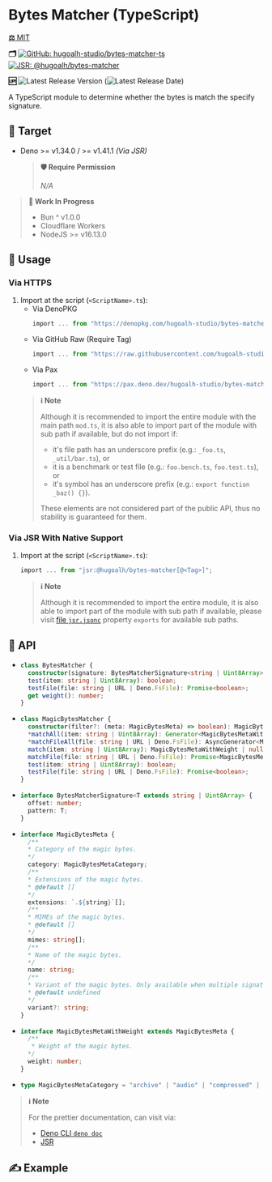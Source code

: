 # Bytes Matcher (TypeScript)

[**⚖️** MIT](./LICENSE.md)

**🗂️**
[![GitHub: hugoalh-studio/bytes-matcher-ts](https://img.shields.io/badge/hugoalh--studio/bytes--matcher--ts-181717?logo=github&logoColor=ffffff&style=flat "GitHub: hugoalh-studio/bytes-matcher-ts")](https://github.com/hugoalh-studio/bytes-matcher-ts)
[![JSR: @hugoalh/bytes-matcher](https://img.shields.io/badge/JSR-@hugoalh/bytes--matcher-F7DF1E?labelColor=F7DF1E&logoColor=000000&style=flat "JSR: @hugoalh/bytes-matcher")](https://jsr.io/@hugoalh/bytes-matcher)

**🆙** ![Latest Release Version](https://img.shields.io/github/release/hugoalh-studio/bytes-matcher-ts?sort=semver&color=2187C0&label=&style=flat "Latest Release Version") (![Latest Release Date](https://img.shields.io/github/release-date/hugoalh-studio/bytes-matcher-ts?color=2187C0&label=&style=flat "Latest Release Date"))

A TypeScript module to determine whether the bytes is match the specify signature.

## 🎯 Target

- Deno >= v1.34.0 / >= v1.41.1 *(Via JSR)*
  > **🛡️ Require Permission**
  >
  > *N/A*

> **🚧 Work In Progress**
>
> - Bun ^ v1.0.0
> - Cloudflare Workers
> - NodeJS >= v16.13.0

## 🔰 Usage

### Via HTTPS

<!--
> **🎯 Supported Target**
>
> - Deno
-->
1. Import at the script (`<ScriptName>.ts`):
    - Via DenoPKG
      ```ts
      import ... from "https://denopkg.com/hugoalh-studio/bytes-matcher-ts[@<Tag>]/mod.ts";
      ```
    - Via GitHub Raw (Require Tag)
      ```ts
      import ... from "https://raw.githubusercontent.com/hugoalh-studio/bytes-matcher-ts/<Tag>/mod.ts";
      ```
    - Via Pax
      ```ts
      import ... from "https://pax.deno.dev/hugoalh-studio/bytes-matcher-ts[@<Tag>]/mod.ts";
      ```
    > **ℹ️ Note**
    >
    > Although it is recommended to import the entire module with the main path `mod.ts`, it is also able to import part of the module with sub path if available, but do not import if:
    >
    > - it's file path has an underscore prefix (e.g.: `_foo.ts`, `_util/bar.ts`), or
    > - it is a benchmark or test file (e.g.: `foo.bench.ts`, `foo.test.ts`), or
    > - it's symbol has an underscore prefix (e.g.: `export function _baz() {}`).
    >
    > These elements are not considered part of the public API, thus no stability is guaranteed for them.

### Via JSR With Native Support

<!--
> **🎯 Supported Target**
>
> - Deno
-->
1. Import at the script (`<ScriptName>.ts`):
    ```ts
    import ... from "jsr:@hugoalh/bytes-matcher[@<Tag>]";
    ```
    > **ℹ️ Note**
    >
    > Although it is recommended to import the entire module, it is also able to import part of the module with sub path if available, please visit [file `jsr.jsonc`](./jsr.jsonc) property `exports` for available sub paths.

<!--
### Via JSR With NPM Compatibility Layer Support

> **🎯 Supported Target**
>
> - Bun
> - Cloudflare Workers
> - NodeJS

1. Install via console/shell/terminal:
    - Via Bun
      ```sh
      bunx jsr add @hugoalh/bytes-matcher[@<Tag>]
      ```
    - Via NPM
      ```sh
      npx jsr add @hugoalh/bytes-matcher[@<Tag>]
      ```
    - Via PNPM
      ```sh
      pnpm dlx jsr add @hugoalh/bytes-matcher[@<Tag>]
      ```
    - Via Yarn
      ```sh
      yarn dlx jsr add @hugoalh/bytes-matcher[@<Tag>]
      ```
2. Import at the script (`<ScriptName>.ts`):
    ```ts
    import ... from "@hugoalh/bytes-matcher";
    ```
    > **ℹ️ Note**
    >
    > Although it is recommended to import the entire module, it is also able to import part of the module with sub path if available, please visit [file `jsr.jsonc`](./jsr.jsonc) property `exports` for available sub paths.
-->
## 🧩 API

- ```ts
  class BytesMatcher {
    constructor(signature: BytesMatcherSignature<string | Uint8Array>[]): BytesMatcher;
    test(item: string | Uint8Array): boolean;
    testFile(file: string | URL | Deno.FsFile): Promise<boolean>;
    get weight(): number;
  }
  ```
- ```ts
  class MagicBytesMatcher {
    constructor(filter?: (meta: MagicBytesMeta) => boolean): MagicBytesMatcher;
    *matchAll(item: string | Uint8Array): Generator<MagicBytesMetaWithWeight>;
    *matchFileAll(file: string | URL | Deno.FsFile): AsyncGenerator<MagicBytesMetaWithWeight>;
    match(item: string | Uint8Array): MagicBytesMetaWithWeight | null;
    matchFile(file: string | URL | Deno.FsFile): Promise<MagicBytesMetaWithWeight | null>;
    test(item: string | Uint8Array): boolean;
    testFile(file: string | URL | Deno.FsFile): Promise<boolean>;
  }
  ```
- ```ts
  interface BytesMatcherSignature<T extends string | Uint8Array> {
    offset: number;
    pattern: T;
  }
  ```
- ```ts
  interface MagicBytesMeta {
    /**
    * Category of the magic bytes.
    */
    category: MagicBytesMetaCategory;
    /**
    * Extensions of the magic bytes.
    * @default []
    */
    extensions: `.${string}`[];
    /**
    * MIMEs of the magic bytes.
    * @default []
    */
    mimes: string[];
    /**
    * Name of the magic bytes.
    */
    name: string;
    /**
    * Variant of the magic bytes. Only available when multiple signatures with same meta.
    * @default undefined
    */
    variant?: string;
  }
  ```
- ```ts
  interface MagicBytesMetaWithWeight extends MagicBytesMeta {
    /**
     * Weight of the magic bytes.
    */
    weight: number;
  }
  ```
- ```ts
  type MagicBytesMetaCategory = "archive" | "audio" | "compressed" | "database" | "diagram" | "disk" | "document" | "ebook" | "executable" | "font" | "formula" | "geospatial" | "image" | "metadata" | "model" | "other" | "package" | "playlist" | "presentation" | "rom" | "spreadsheet" | "subtitle" | "video";
  ```

> **ℹ️ Note**
>
> For the prettier documentation, can visit via:
>
> - [Deno CLI `deno doc`](https://deno.land/manual/tools/documentation_generator)
> - [JSR](https://jsr.io/@hugoalh/bytes-matcher)

## ✍️ Example
